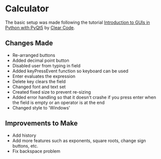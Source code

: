 # Calculator

The basic setup was made following the tutorial [Introduction to GUIs in Python with PyQt5](https://youtu.be/8jrEVihl-E4) by [Clear Code](https://www.youtube.com/c/ClearCode).

## Changes Made
* Re-arranged buttons
* Added decimal point button
* Disabled user from typing in field
* Added keyPressEvent function so keyboard can be used
* Enter evaluates the expression
* Delete key clears the field
* Changed font and text set
* Created fixed size to prevent re-sizing
* Added error handling so that it doesn't crashe if you press enter when the field is empty or an operator is at the end
* Changed style to 'Windows'

## Improvements to Make
* Add history
* Add more features such as exponents, square roots, change sign buttons, etc.
* Fix backspace problem
